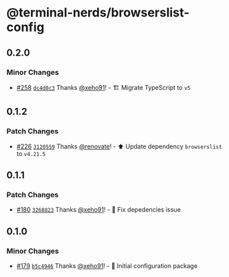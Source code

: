 # @terminal-nerds/browserslist-config<!-- markdownlint-disable line-length list-marker-space no-duplicate-header ul-style -->

## 0.2.0

### Minor Changes

-   [#258](https://github.com/terminal-nerds/configs/pull/258) [`dc4d0c3`](https://github.com/terminal-nerds/configs/commit/dc4d0c33897508fe665e099c1ab939484bb5dd85) Thanks [@xeho91](https://github.com/xeho91)! - 🏗 Migrate TypeScript to `v5`

## 0.1.2

### Patch Changes

-   [#226](https://github.com/terminal-nerds/configs/pull/226) [`3120559`](https://github.com/terminal-nerds/configs/commit/31205596ce985886cdac71d5f5aff86ce52920f8) Thanks [@renovate](https://github.com/apps/renovate)! - ⬆️ Update dependency `browserslist` to `v4.21.5`

## 0.1.1

### Patch Changes

-   [#180](https://github.com/terminal-nerds/configs/pull/180) [`3268823`](https://github.com/terminal-nerds/configs/commit/326882328021d44f6a1fb8e0015473d7525715ec) Thanks [@xeho91](https://github.com/xeho91)! - 🐛 Fix depedencies issue

## 0.1.0

### Minor Changes

-   [#179](https://github.com/terminal-nerds/configs/pull/179) [`b5c4946`](https://github.com/terminal-nerds/configs/commit/b5c4946179c16150fb30a97df1b3f7597eda621b) Thanks [@xeho91](https://github.com/xeho91)! - 🎉 Initial configuration package
